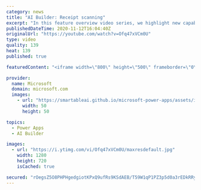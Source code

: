 ```yaml
---
category: news
title: "AI Builder: Receipt scanning"
excerpt: "In this feature overview video series, we highlight new capabilities included in the latest update to AI Builder.  Receipt scanning is a new AI Builder feature that processes receipts to identify and extract information. The AI model identifies receipt data, merchant information, total price, and taxes"
publishedDateTime: 2020-11-12T16:04:40Z
originalUrl: "https://youtube.com/watch?v=Ofq47xVCm0U"
type: video
quality: 139
heat: 139
published: true

featuredContent: "<iframe width=\"800\" height=\"500\" frameborder=\"0\" src=\"https://www.youtube.com/embed/Ofq47xVCm0U\" allow=\"accelerometer; autoplay; encrypted-media; gyroscope; picture-in-picture\" allowfullscreen></iframe>"

provider:
  name: Microsoft
  domain: microsoft.com
  images:
    - url: "https://smartableai.github.io/microsoft-power-apps/assets/images/organizations/microsoft.com-50x50.jpg"
      width: 50
      height: 50

topics:
  - Power Apps
  - AI Builder

images:
  - url: "https://i.ytimg.com/vi/Ofq47xVCm0U/maxresdefault.jpg"
    width: 1280
    height: 720
    isCached: true

secured: "rOegsZ5O8PHPHgedgiotKPxQ9ufRs9KSdAEB/T59W1qP1PZ3p5d0a3rEDkRRyUn7PxTy25A/oBVMSGAqhk9osFyjI1CAuLpOLmWPturj5Os955r8X2O5qo/lGBQrAnth7X7AjGBAcThbRKgwZDUNWao168h7+rfql8/tWfJl25jXrNEmcCJlc9jGhhL0pRM22uoJVMhLHC6jEx0Y5APp5fi+WE20fJ6DSjBpURE+P/qSpbFaVvn7vMZTqGS1ckdYBhld6JjWen3sHXtapVqo7Kw4r52f6XcRizZfXkSaq9HV5ezRK6aH200xaBPctWSBFrtBK5GQuK+W0Qle+2Q7FjC0LuXTQUmibw4QcfiCsjO2qg1RF/Vg7y2HI/L98riJ+dRiF8rwzMGyVCm+SMbZBovjSX2dj9FsUxB3HtZVpes=;91uT9yMFZNWe665JSCj6sg=="
---
```


